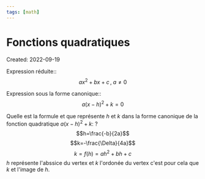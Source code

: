 ```yaml
---
tags: [math] 
---
```

# Fonctions quadratiques
Created: 2022-09-19

Expression réduite::$$ax^2+bx+c\,,\;a\neq0$$
<!--SR:!2023-01-06,67,292-->
<!--ID: 1664475094830-->

<!--SR:!2022-10-08,15,290-->

Expression sous la forme canonique::$$a(x-h)^2+k=0$$
<!--SR:!2023-07-17,193,292-->
<!--ID: 1664475094834-->

<!--SR:!2022-10-04,11,270-->

Quelle est la formule et que représente $h$ et $k$ dans la forme canonique de la fonction quadratique $a(x-h)^2+k$:
?
$$h=\frac{-b}{2a}$$
$$k=-\frac{\Delta}{4a}$$
$$k=f(h)=ah^2+bh+c$$
$h$ représente l'abssice du vertex et $k$ l'ordonée du vertex c'est pour cela que $k$ et l'image de $h$.
<!--SR:!2023-05-23,169,294-->
